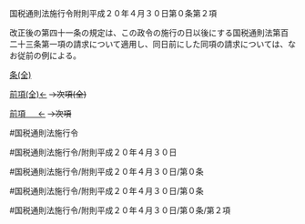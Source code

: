 国税通則法施行令附則平成２０年４月３０日第０条第２項

改正後の第四十一条の規定は、この政令の施行の日以後にする国税通則法第百二十三条第一項の請求について適用し、同日前にした同項の請求については、なお従前の例による。

[条(全)](国税通則法施行＿令附則平成２０年４月３０日第０条_.md)

[前項(全)←](国税通則法施行＿令附則平成２０年４月３０日第０条第１項_.md)  ~~→次項(全)~~

[前項 　 ←](国税通則法施行＿令附則平成２０年４月３０日第０条第１項.md)  ~~→次項~~



#国税通則法施行令

#国税通則法施行令/附則平成２０年４月３０日

#国税通則法施行令/附則平成２０年４月３０日/第０条

#国税通則法施行令/附則平成２０年４月３０日/第０条

#国税通則法施行令/附則平成２０年４月３０日/第０条/第２項

